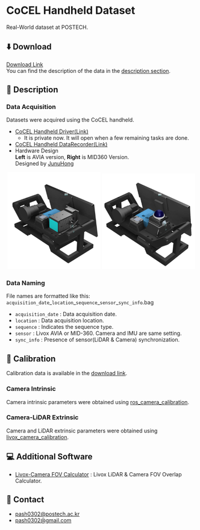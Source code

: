 # CoCEL Handheld Dataset
Real-World dataset at POSTECH. 

## :arrow_down: Download
[Download Link](https://postechackr-my.sharepoint.com/:f:/g/personal/pash0302_postech_ac_kr/EowTrW_V_AdKvKDCpwzVKfIBcj1E7I1HYkN0OqzuoTGMEw?e=8PUNqo)  
You can find the description of the data in the [description section](https://github.com/SanghyunPark01/CoCEL_Handheld-Dataset?tab=readme-ov-file#description).

## :page_facing_up: Description

### Data Acquisition
Datasets were acquired using the CoCEL handheld.  
- [CoCEL Handheld Driver(Link)](https://github.com/SanghyunPark01/CoCEL_Handheld_Driver)  
    - It is private now. It will open when a few remaining tasks are done.
- [CoCEL Handheld DataRecorder(Link)](https://github.com/SanghyunPark01/CoCEL_Handheld_DataRecorder)
- Hardware Design  
**Left** is AVIA version, **Right** is MID360 Version.  
Designed by [JunuHong](https://github.com/JunuHong)
<p align="center">
    <img src="./img/handheld_avia.png" width="49%">
    <img src="./img/handheld_mid360.png" width="49%">
</p>

### Data Naming
File names are formatted like this: `acquisition_date`\_`location`\_`sequence`\_`sensor`\_`sync_info`.bag  
- `acquisition_date` : Data acquisition date.  
- `location` : Data acquisition location.  
- `sequence` : Indicates the sequence type.
- `sensor` : Livox AVIA or MID-360. Camera and IMU are same setting.  
- `sync_info` : Presence of sensor(LiDAR & Camera) synchronization.  

## :wrench: Calibration
Calibration data is available in the [download link](https://postechackr-my.sharepoint.com/:f:/g/personal/pash0302_postech_ac_kr/EowTrW_V_AdKvKDCpwzVKfIBcj1E7I1HYkN0OqzuoTGMEw?e=8PUNqo).  
### Camera Intrinsic
Camera intrinsic parameters were obtained using [ros_camera_calibration](https://wiki.ros.org/camera_calibration).  

### Camera-LiDAR Extrinsic
Camera and LiDAR extrinsic parameters were obtained using [livox_camera_calibration](https://github.com/hku-mars/livox_camera_calib).  


## :computer: Additional Software
- [Livox-Camera FOV Calculator](https://github.com/SanghyunPark01/livox_camera_fov_calculator) : Livox LiDAR & Camera FOV Overlap Calculator.  


## :email: Contact
- pash0302@postech.ac.kr
- pash0302@gmail.com